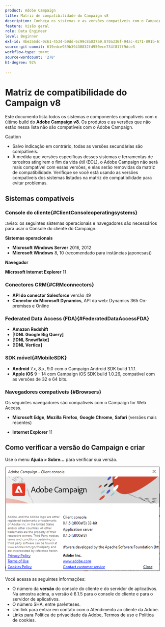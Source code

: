 ```yaml
---
product: Adobe Campaign
title: Matriz de compatibilidade do Campaign v8
description: Conheça os sistemas e as versões compatíveis com o Campaign v8
feature: Visão geral
role: Data Engineer
level: Beginner
exl-id: 4be3a6dc-0c61-4534-b9dd-6c99c8a037a9,870a336f-94ac-4171-891b-67614feef6ef,bebdd930-c7f6-4629-a489-3c704b33f058,d493e613-eb61-43b1-9c6d-1bd881af0734
source-git-commit: 619edce939b39430832fd950ece734f817f9dce3
workflow-type: tm+mt
source-wordcount: '278'
ht-degree: 92%

---
```


# Matriz de compatibilidade do Campaign v8

Este documento lista todos os sistemas e componentes compatíveis com o último build do **Adobe Campaign v8**. Os produtos e as versões que não estão nessa lista não são compatíveis com o Adobe Campaign.

>[!CAUTION]
>
>* Salvo indicação em contrário, todas as versões secundárias são compatíveis.
>* À medida que versões específicas desses sistemas e ferramentas de terceiros atingirem o fim da vida útil (EOL), o Adobe Campaign não será mais compatível com essas versões, e elas serão removidas da matriz de compatibilidade. Verifique se você está usando as versões compatíveis dos sistemas listados na matriz de compatibilidade para evitar problemas.


## Sistemas compatíveis

### Console do cliente{#ClientConsoleoperatingsystems}

:aviso: os seguintes sistemas operacionais e navegadores são necessários para usar o Console do cliente do Campaign.

**Sistemas operacionais**

* **Microsoft Windows Server** 2016, 2012
* **Microsoft Windows** 8, 10 (recomendado para instâncias japonesas))

**Navegador**

**Microsoft Internet Explorer** 11

### Conectores CRM{#CRMconnectors}

* **API do conector Salesforce** versão 49
* **Conector do Microsoft Dynamics**, API da web: Dynamics 365 On-premises e Online

### Federated Data Access (FDA){#FederatedDataAccessFDA}

* **Amazon Redshift**
* **[!DNL Google Big Query]**
* **[!DNL Snowflake]**
* **[!DNL Vertica]**

### SDK móvel{#MobileSDK}

* **Android** 7.x, 8.x, 9.0 com o Campaign Android SDK build 1.1.1.
* **Apple iOS** 9 - 14 com Campaign iOS SDK build 1.0.26, compatível com as versões de 32 e 64 bits.

### Navegadores compatíveis {#Browsers}

Os seguintes navegadores são compatíveis com o Campaign for Web Access.

* **Microsoft Edge**, **Mozilla Firefox**, **Google Chrome**, **Safari** (versões mais recentes)

* **Internet Explorer** 11

## Como verificar a versão do Campaign e criar

Use o menu **Ajuda > Sobre...** para verificar sua versão.

![](assets/ac-version.png)

Você acessa as seguintes informações:

* O número da **versão** do console do cliente e do servidor de aplicativos. Na amostra acima, a versão é 8.1.5 para o console do cliente e para o servidor de aplicativos.
* O número SHA, entre parênteses.
* Um link para entrar em contato com o Atendimento ao cliente da Adobe.
* Links para Política de privacidade da Adobe, Termos de uso e Política de cookies.
